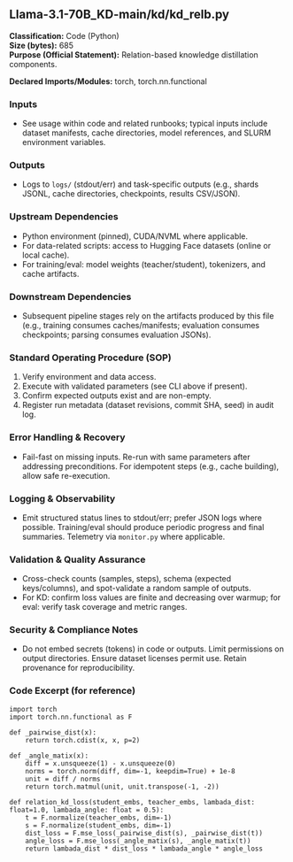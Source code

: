 ## Llama-3.1-70B_KD-main/kd/kd_relb.py

**Classification:** Code (Python)  
**Size (bytes):** 685  
**Purpose (Official Statement):** Relation-based knowledge distillation components.

**Declared Imports/Modules:** torch, torch.nn.functional

### Inputs
- See usage within code and related runbooks; typical inputs include dataset manifests, cache directories, model references, and SLURM environment variables.

### Outputs
- Logs to `logs/` (stdout/err) and task-specific outputs (e.g., shards JSONL, cache directories, checkpoints, results CSV/JSON).

### Upstream Dependencies
- Python environment (pinned), CUDA/NVML where applicable.
- For data-related scripts: access to Hugging Face datasets (online or local cache).
- For training/eval: model weights (teacher/student), tokenizers, and cache artifacts.

### Downstream Dependencies
- Subsequent pipeline stages rely on the artifacts produced by this file (e.g., training consumes caches/manifests; evaluation consumes checkpoints; parsing consumes evaluation JSONs).

### Standard Operating Procedure (SOP)
1. Verify environment and data access.
2. Execute with validated parameters (see CLI above if present).
3. Confirm expected outputs exist and are non-empty.
4. Register run metadata (dataset revisions, commit SHA, seed) in audit log.

### Error Handling & Recovery
- Fail-fast on missing inputs. Re-run with same parameters after addressing preconditions. For idempotent steps (e.g., cache building), allow safe re-execution.

### Logging & Observability
- Emit structured status lines to stdout/err; prefer JSON logs where possible. Training/eval should produce periodic progress and final summaries. Telemetry via `monitor.py` where applicable.

### Validation & Quality Assurance
- Cross-check counts (samples, steps), schema (expected keys/columns), and spot-validate a random sample of outputs.
- For KD: confirm loss values are finite and decreasing over warmup; for eval: verify task coverage and metric ranges.

### Security & Compliance Notes
- Do not embed secrets (tokens) in code or outputs. Limit permissions on output directories. Ensure dataset licenses permit use. Retain provenance for reproducibility.

### Code Excerpt (for reference)
```
import torch
import torch.nn.functional as F 

def _pairwise_dist(x):
    return torch.cdist(x, x, p=2)

def _angle_matix(x):
    diff = x.unsqueeze(1) - x.unsqueeze(0)
    norms = torch.norm(diff, dim=-1, keepdim=True) + 1e-8
    unit = diff / norms
    return torch.matmul(unit, unit.transpose(-1, -2))

def relation_kd_loss(student_embs, teacher_embs, lambada_dist: float=1.0, lambada_angle: float = 0.5):
    t = F.normalize(teacher_embs, dim=-1)
    s = F.normalize(student_embs, dim=-1)
    dist_loss = F.mse_loss(_pairwise_dist(s), _pairwise_dist(t))
    angle_loss = F.mse_loss(_angle_matix(s), _angle_matix(t))
    return lambada_dist * dist_loss * lambada_angle * angle_loss

```